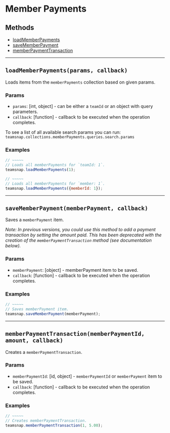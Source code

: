 # Member Payments

## Methods

- [loadMemberPayments](#loadMemberPayments)
- [saveMemberPayment](#saveMemberPayment)
- [memberPaymentTransaction](#memberPaymentTransaction)


---
<a id="loadMemberPayments"></a>
## `loadMemberPayments(params, callback)`
Loads items from the `memberPayments` collection based on given params.

### Params
* `params`: [int, object] - can be either a `teamId` or an object with query parameters.
* `callback`: [function] - callback to be executed when the operation completes.

To see a list of all available search params you can run:
`teamsnap.collections.memberPayments.queries.search.params`

### Examples
```javascript
// ~~~~~
// Loads all memberPayments for `teamId: 1`.
teamsnap.loadMemberPayments(1);

// ~~~~~
// Loads all memberPayments for `member: 1`.
teamsnap.loadMemberPayments({memberId: 1});
```


---


<a id="saveMemberPayment"></a>
## `saveMemberPayment(memberPayment, callback)`
Saves a `memberPayment` item.

_Note: In previous versions, you could use this method to add a payment transaction
by setting the amount paid. This has been deprecated with the creation of the
`memberPaymentTransaction` method (see documentation below)._

### Params
* `memberPayment`: [object] - memberPayment item to be saved.
* `callback`: [function] - callback to be executed when the operation completes.

### Examples
```javascript
// ~~~~~
// Saves memberPayment item.
teamsnap.saveMemberPayment(memberPayment);
```


---


<a id="memberPaymentTransaction"></a>
## `memberPaymentTransaction(memberPaymentId, amount, callback)`
Creates a `memberPaymentTransaction`.

### Params
* `memberPaymentId`: [id, object] - `memberPaymentId` or `memberPayment` item to be saved.
* `callback`: [function] - callback to be executed when the operation completes.

### Examples
```javascript
// ~~~~~
// Creates memberPaymentTransaction.
teamsnap.memberPaymentTransaction(1, 5.00);
```

